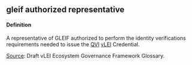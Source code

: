 ## gleif authorized representative

<h4>Definition</h4><p>A representative of GLEIF authorized to perform the identity verifications requirements needed to issue the <a href="QVI">QVI</a> <a href="vLEI">vLEI</a> Credential.</p><p><a href="https://www.gleif.org/vlei/introducing-the-vlei-ecosystem-governance-framework/2022-02-07_verifiable-lei-vlei-ecosystem-governance-framework-glossary-draft-publication_v0.9-draft.pdf">Source</a>: Draft vLEI Ecosystem Governance Framework Glossary.</p>

